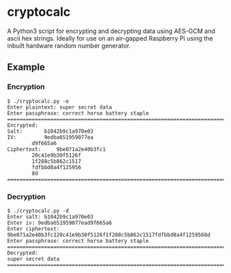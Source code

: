 # cryptocalc
A Python3 script for encrypting and decrypting data using AES-GCM and ascii hex strings. Ideally for use on an air-gapped Raspberry Pi using the inbuilt hardware random number generator.

## Example

### Encryption

```
$ ./cryptocalc.py -e
Enter plaintext: super secret data 
Enter passphrase: correct horse battery staple
=================================================================================
Encrypted:
Salt: 		b1042b9c1a970e03
IV: 		9edba651959077ea
		d9f665a6
Ciphertext: 	9be071a2e40b3fc1
		20c41e9b30f5126f
		1f288c5b862c1517
		fdfbbd0a4f125956
		8d
=================================================================================
```

### Decryption

```
$ ./cryptocalc.py -d
Enter salt: b1042b9c1a970e03
Enter iv: 9edba651959077ead9f665a6
Enter ciphertext: 9be071a2e40b3fc120c41e9b30f5126f1f288c5b862c1517fdfbbd0a4f1259568d
Enter passphrase: correct horse battery staple
=================================================================================
Decrypted:
super secret data
=================================================================================
```
